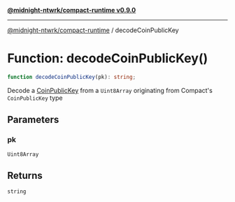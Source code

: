 [**@midnight-ntwrk/compact-runtime v0.9.0**](../README.md)

***

[@midnight-ntwrk/compact-runtime](../globals.md) / decodeCoinPublicKey

# Function: decodeCoinPublicKey()

```ts
function decodeCoinPublicKey(pk): string;
```

Decode a [CoinPublicKey](../type-aliases/CoinPublicKey.md) from a `Uint8Array` originating from Compact's
`CoinPublicKey` type

## Parameters

### pk

`Uint8Array`

## Returns

`string`
